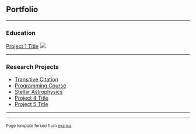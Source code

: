 ## Portfolio

---

### Education

[Project 1 Title](/sample_page)
<img src="images/dummy_thumbnail.jpg?raw=true"/>

---

### Research Projects

- [Transitive Citation](https://github.com/dciampa/transitivecitation)
- [Programming Course](https://github.com/dciampa/PHY50733)
- [Stellar Astrophysics](https://github.com/dciampa/PHY50743)
- [Project 4 Title](http://example.com/)
- [Project 5 Title](http://example.com/)

---




---
<p style="font-size:11px">Page template forked from <a href="https://github.com/evanca/quick-portfolio">evanca</a></p>
<!-- Remove above link if you don't want to attibute -->
